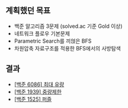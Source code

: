 ## 계획했던 목표
- 백준 알고리즘 3문제 (solved.ac 기준 Gold 이상)
- 네트워크 플로우 기본문제
- Parametric Search를 끼얹은 BFS
- 차원압축 자료구조를 적용한 BFS에서의 사방탐색
  
## 결과
- [[백준 6086] 최대 유량](https://blog.naver.com/kerochuu/222028474969)
- [[백준 1939] 중량제한](https://blog.naver.com/kerochuu/222028506356)
- [[백준 1525] 퍼즐](https://blog.naver.com/kerochuu/222028929809)